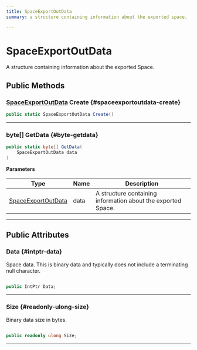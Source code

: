 ```yaml
---
title: SpaceExportOutData
summary: a structure containing information about the exported space. 

---
```


# SpaceExportOutData




A structure containing information about the exported Space.   





## Public Methods

### [SpaceExportOutData](/unity-api/api/UnityEngine.XR.MagicLeap/MLSpace/UnityEngine.XR.MagicLeap.MLSpace.SpaceExportOutData.md) Create {#spaceexportoutdata-create}

```csharp
public static SpaceExportOutData Create()
```






-----------

### byte[] GetData {#byte-getdata}

```csharp
public static byte[] GetData(
    SpaceExportOutData data
)
```


**Parameters**

| Type | Name  | Description  | 
|--|--|--|
| [SpaceExportOutData](/unity-api/api/UnityEngine.XR.MagicLeap/MLSpace/UnityEngine.XR.MagicLeap.MLSpace.SpaceExportOutData.md) |data|A structure containing information about the exported Space. |






-----------

## Public Attributes

### Data {#intptr-data}

Space data. This is binary data and typically does not include a terminating null character. 

```csharp

public IntPtr Data;

```






-----------

### Size {#readonly-ulong-size}

Binary data size in bytes. 

```csharp

public readonly ulong Size;

```






-----------

